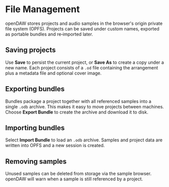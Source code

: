 # File Management

openDAW stores projects and audio samples in the browser's origin private file system (OPFS). Projects can be saved under custom names, exported as portable bundles and re‑imported later.

## Saving projects

Use **Save** to persist the current project, or **Save As** to create a copy under a new name. Each project consists of a `.od` file containing the arrangement plus a metadata file and optional cover image.

## Exporting bundles

Bundles package a project together with all referenced samples into a single `.odb` archive. This makes it easy to move projects between machines. Choose **Export Bundle** to create the archive and download it to disk.

## Importing bundles

Select **Import Bundle** to load an `.odb` archive. Samples and project data are written into OPFS and a new session is created.

## Removing samples

Unused samples can be deleted from storage via the sample browser. openDAW will warn when a sample is still referenced by a project.

